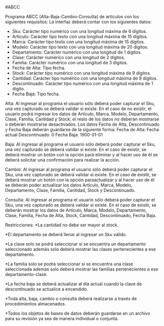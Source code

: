 #ABCC

Programa ABCC (Alta-Baja-Cambio-Consulta) de artículos con los siguientes requisitos:
La interfaz deberá contar con los siguientes datos:
* Sku: Carácter tipo numérico con una longitud máxima de 6 dígitos.
* Artículo: Carácter tipo texto con una longitud máxima de 15 dígitos.
* Marca: Carácter tipo texto con una longitud máxima de 15 dígitos.
* Modelo: Carácter tipo texto con una longitud máxima de 20 dígitos.
* Departamento: Carácter numérico con una longitud de 1 dígitos.
* Clase: Carácter numérico con una longitud de 2 dígitos.
* Familia: Carácter numérico con una longitud de 3 dígitos.
* Fecha de Alta: Tipo fecha.
* Stock: Carácter tipo numérico con una longitud máxima de 9 dígitos.
* Cantidad: Carácter tipo numérico con una longitud máxima de 9 dígitos.
* Descontinuado: Carácter tipo numérico con una longitud máxima de 1 dígito.
* Fecha Baja: Tipo fecha.

Alta:
Al ingresar al programa el usuario sólo deberá poder capturar el Sku, una vez capturado se deberá validar si existe. En el caso de no existir, el usuario podrá ingresar los datos de Artículo, Marca, Modelo, Departamento, Clase, Familia, Cantidad y Stock; el resto de los datos no deberán mostrarse o deberán mostrarse desactivados.
Los datos Fecha de Alta, Descontinuado y Fecha Baja deberán guardarse de la siguiente forma:
Fecha de Alta: Fecha actual Descontinuado: 0
Fecha Baja: 1900-01-01

Baja:
Al ingresar al programa el usuario sólo deberá poder capturar el Sku, una vez capturado se deberá validar si existe. En el caso de existir, se deberá mostrar un botón con la opción para eliminar y al hacer uso de él se deberá solicitar una confirmación para realizar la acción.

Cambio:
Al ingresar al programa el usuario sólo deberá poder capturar el Sku, una vez capturado se deberá validar si existe. En el caso de existir, se deberá mostrar un botón con la opción paraactualizar y al hacer uso de él se deberán poder actualizar los datos Artículo, Marca, Modelo, Departamento, Clase, Familia, Cantidad, Stock y Descontinuado.

Consulta:
Al ingresar al programa el usuario sólo deberá poder capturar el Sku, una vez capturado se deberá validar si existe. En el caso de existir, se deberán mostrar los datos de Artículo, Marca, Modelo, Departamento, Clase, Familia, Fecha de Alta, Stock, Cantidad, Descontinuado, Fecha Baja.

Restricciones:
*La cantidad no debe ser mayor al stock.

*El departamento se deberá llenar al ingresar un Sku válido.

*La clase solo se podrá seleccionar si se encuentra un departamento seleccionado además solo deberá mostrar las clases pertenecientes a ese departamento.

*La familia solo se podrá seleccionar si se encuentra una clase seleccionada además solo deberá mostrar las familias pertenecientes a ese departamento-clase.

*La fecha baja se deberá actualizar al día actual cuando la clave de descontinuado se actualice a encendido.

*Toda alta, baja, cambio o consulta deberá realizarse a través de procedimientos almacenados.

*Todos los objetos de bases de datos deberán guardarse en un archivo para su revisión ya sea de manera individual o conjunta.



